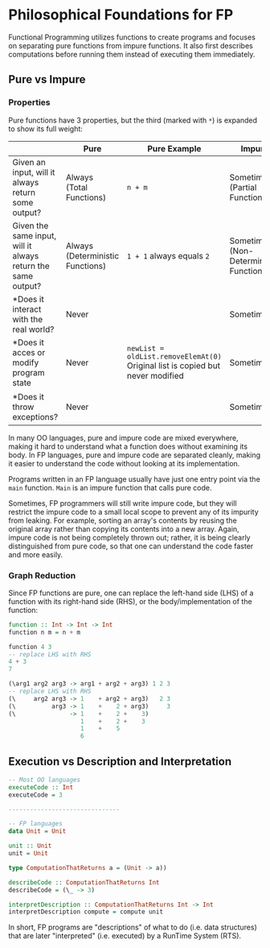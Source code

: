 # Philosophical Foundations for FP

Functional Programming utilizes functions to create programs and focuses on separating pure functions from impure functions. It also first describes computations before running them instead of executing them immediately.

## Pure vs Impure

### Properties

Pure functions have 3 properties, but the third (marked with `*`) is expanded to show its full weight:

|     | Pure | Pure Example | Impure | Impure Example |
| --- | ---- | ------------ | ------ | -------------- |
| Given an input, will it always return some output? | Always <br> (Total Functions) | `n + m` | Sometimes <br> (Partial Functions) | `4 / 0 == undefined`
| Given the same input, will it always return the same output? | Always <br> (Deterministic Functions) | `1 + 1` always equals `2` | Sometimes <br> (Non-Deterministic Functions) | `random.nextInt()`
| *Does it interact with the real world? | Never |  | Sometimes | `file.getText()` |
| *Does it acces or modify program state | Never | `newList = oldList.removeElemAt(0)`<br>Original list is copied but never modified | Sometimes | `x++`<br>variable `x` is incremented by one.
| *Does it throw exceptions? | Never | | Sometimes | `function (e) { throw Exception("error") }` |

In many OO languages, pure and impure code are mixed everywhere, making it hard to understand what a function does without examining its body. In FP languages, pure and impure code are separated cleanly, making it easier to understand the code without looking at its implementation.

Programs written in an FP language usually have just one entry point via the `main` function. `Main` is an impure function that calls pure code.

Sometimes, FP programmers will still write impure code, but they will restrict the impure code to a small local scope to prevent any of its impurity from leaking. For example, sorting an array's contents by reusing the original array rather than copying its contents into a new array. Again, impure code is not being completely thrown out; rather, it is being clearly distinguished from pure code, so that one can understand the code faster and more easily.

### Graph Reduction

Since FP functions are pure, one can replace the left-hand side (LHS) of a function with its right-hand side (RHS), or the body/implementation of the function:
```purescript
function :: Int -> Int -> Int
function n m = n + m

function 4 3
-- replace LHS with RHS
4 + 3
7

(\arg1 arg2 arg3 -> arg1 + arg2 + arg3) 1 2 3
-- replace LHS with RHS
(\     arg2 arg3 -> 1    + arg2 + arg3)   2 3
(\          arg3 -> 1    +    2 + arg3)     3
(\               -> 1    +    2 +    3)
                    1    +    2 +    3
                    1    +    5
                    6
```



## Execution vs Description and Interpretation

```purescript
-- Most OO languages
executeCode :: Int
executeCode = 3

-------------------------------

-- FP languages
data Unit = Unit

unit :: Unit
unit = Unit

type ComputationThatReturns a = (Unit -> a))

describeCode :: ComputationThatReturns Int
describeCode = (\_ -> 3)

interpretDescription :: ComputationThatReturns Int -> Int
interpretDescription compute = compute unit
```

In short, FP programs are "descriptions" of what to do (i.e. data structures) that are later "interpreted" (i.e. executed) by a RunTime System (RTS).
